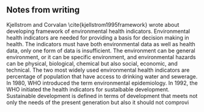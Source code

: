 ## Notes from writing

Kjellstrom and Corvalan \cite{kjellstrom1995framework} wrote about developing framework of environmental health indicators. Environmental health indicators are needed for providing a basis for decision making in health. The indicators must have both environmental data as well as health data, only one form of data is insufficient. The environment can be general environment, or it can be specific environment, and environmental hazards can be physical, biological, chemical but also social, economic, and technical. The two most widely used environmental health indicators are percentage of population that have access to drinking water and sewerage. In 1980, WHO introduced the term environmental epidemiology. In 1992, the WHO initiated the health indicators for sustaibable development. Sustainable development is defined in terms of development that meets not only the needs of the present generation but also it should not comprovi